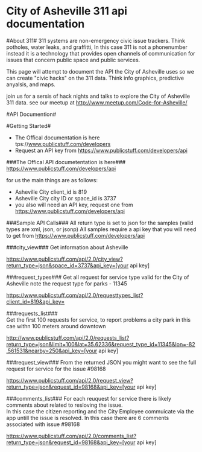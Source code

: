 City of Asheville 311 api documentation
===============

#About 311#
311 systems are non-emergency civic issue trackers.  Think potholes, water leaks, and graffitti, In this case 311 is not a phonenumber instead it is a technology that provides open channels of communication for issues that concern public space and public services.

This page will attempt to document the API the City of Asheville uses so we can create "civic hacks" on the 311 data. Think info graphics, predictive anyalsis, and maps.  

join us for a sersis of hack nights and talks to explore the City of Asheville 311 data. see our meetup at http://www.meetup.com/Code-for-Asheville/


#API Documention#

#Getting Started#
* The Offical documentation is here tps://www.publicstuff.com/developers
* Request an API key from https://www.publicstuff.com/developers/api

###The Offical API documetentation is here###
https://www.publicstuff.com/developers/api

for us the main things are as follows:
* Asheville City client_id is 819
* Asheville City city ID or space_id is 3737
* you also will need an API key, request one from https://www.publicstuff.com/developers/api

###Sample API Calls###
All return type is set to json for the samples (valid types are xml, json, or jsonp)
All samples require a api key that you will need to get from https://www.publicstuff.com/developers/api

###city_view###
Get information about Asheville 

  https://www.publicstuff.com/api/2.0/city_view?return_type=json&space_id=3737&api_key=[your api key]
  
###request_types###
Get all request for service type valid for the City of Asheville note the request type for parks - 11345

  https://www.publicstuff.com/api/2.0/requesttypes_list?client_id=819&api_key=

###requests_list###  
Get the first 100 requests for service, to report problems a city park in this cae withn 100 meters around downtown

  http://www.publicstuff.com/api/2.0/requests_list?return_type=json&limit=100&lat=35.62336&request_type_id=11345&lon=-82.561531&nearby=250&api_key=[your api key]

###request_view###
From the returned JSON you might want to see the full request for service for the issue #98168

  https://www.publicstuff.com/api/2.0/request_view?return_type=json&request_id=98168&api_key=[your api key]

###comments_list###
For each reuquest for service there is likely comments about related to resloving the issue.  
In this case the citizen reporting and the City Employee commuicate via the app untill the issue is resolved.  In this case there are 6 comments associated with issue #98168

  https://www.publicstuff.com/api/2.0/comments_list?return_type=json&request_id=98168&api_key=[your api key]

  
